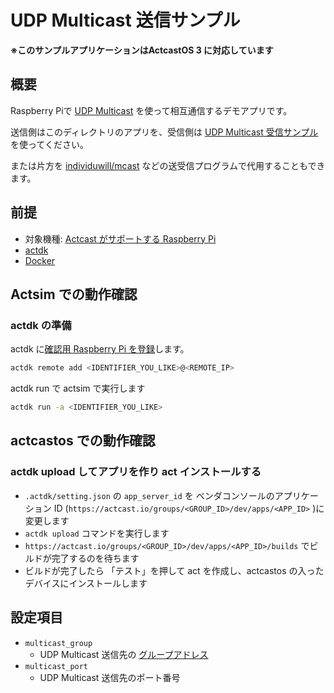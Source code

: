 # UDP Multicast 送信サンプル


**※このサンプルアプリケーションはActcastOS 3 に対応しています**


## 概要

Raspberry Piで [UDP Multicast](https://ja.wikipedia.org/wiki/IP%E3%83%9E%E3%83%AB%E3%83%81%E3%82%AD%E3%83%A3%E3%82%B9%E3%83%88) を使って相互通信するデモアプリです。

送信側はこのディレクトリのアプリを、受信側は [UDP Multicast 受信サンプル](../mcast-receiver) を使ってください。

または片方を [individuwill/mcast](https://github.com/individuwill/mcast) などの送受信プログラムで代用することもできます。

## 前提

- 対象機種: [Actcast がサポートする Raspberry Pi](https://actcast.io/docs/ja/SupportedDevices/RaspberryPi/)
- [actdk](https://actcast.io/docs/ja/ForVendor/ApplicationDevelopment/GettingStarted/ActDK/)
- [Docker](https://www.docker.com/)


## Actsim での動作確認

### actdk の準備

actdk に[確認用 Raspberry Pi を登録](https://actcast.io/docs/ja/ForVendor/ApplicationDevelopment/GettingStarted/TestInLocalDevice/#%e7%a2%ba%e8%aa%8d%e7%94%a8-raspberry-pi-%e3%81%ae%e7%99%bb%e9%8c%b2)します。

```bash
actdk remote add <IDENTIFIER_YOU_LIKE>@<REMOTE_IP>
```

actdk run で actsim で実行します

```bash
actdk run -a <IDENTIFIER_YOU_LIKE>
```


## actcastos での動作確認

### actdk upload してアプリを作り act インストールする

- `.actdk/setting.json` の `app_server_id` を ベンダコンソールのアプリケーション ID (`https://actcast.io/groups/<GROUP_ID>/dev/apps/<APP_ID>`
)に変更します
- `actdk upload` コマンドを実行します
- `https://actcast.io/groups/<GROUP_ID>/dev/apps/<APP_ID>/builds` でビルドが完了するのを待ちます
- ビルドが完了したら 「テスト」を押して act を作成し、actcastos の入ったデバイスにインストールします

## 設定項目

- `multicast_group`
  - UDP Multicast 送信先の [グループアドレス](https://ja.wikipedia.org/wiki/IP%E3%83%9E%E3%83%AB%E3%83%81%E3%82%AD%E3%83%A3%E3%82%B9%E3%83%88#IP%E3%83%9E%E3%83%AB%E3%83%81%E3%82%AD%E3%83%A3%E3%82%B9%E3%83%88%E3%82%B0%E3%83%AB%E3%83%BC%E3%83%97%E3%82%A2%E3%83%89%E3%83%AC%E3%82%B9)
- `multicast_port`
  -  UDP Multicast 送信先のポート番号
